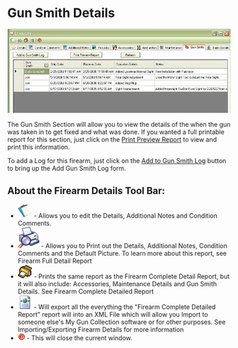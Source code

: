 # Gun Smith Details

![](images/ViewFullDetails_GunSmith.jpg)

The Gun Smith Section will allow you to view the details of the when the gun was taken in to get fixed and what was done.  If you wanted  a full printable report for this section, just click on the [Print Preview Report](Report_GunSmith.md) to view and print this information.

To add a Log for this firearm, just click on the [Add to Gun Smith Log](Adding_To_GunSmith_Log.md) button to bring up the Add Gun Smith Log form.

## About the Firearm Details Tool Bar:

* ![](images/l-Office_(Office)_Offices_1_32x32.gif) - Allows you to edit the Details, Additional Notes and Condition Comments.
* ![](images/PrintPreview.gif)  - Allows you to Print out the Details, Additional Notes, Condition Comments and the Default Picture.  To learn more about this report, see Firearm Full Detail Report
* ![](images/BigPrinter_1_32x32.gif) - Prints the same report as the Firearm Complete Detail Report, but it will also include: Accessories, Maintenance Details and Gun Smith Details. See Firearm Complete Detailed Report
* ![](images/WEB_XM~1.gif) - Will export all the everything the "Firearm Complete Detailed Report" report will into an XML File which will allow you Import to someone else's My Gun Collection software or for other purposes. See Importing/Exporting Firearm Details for more information
* ![](images/Notification.gif) - This will close the current window.